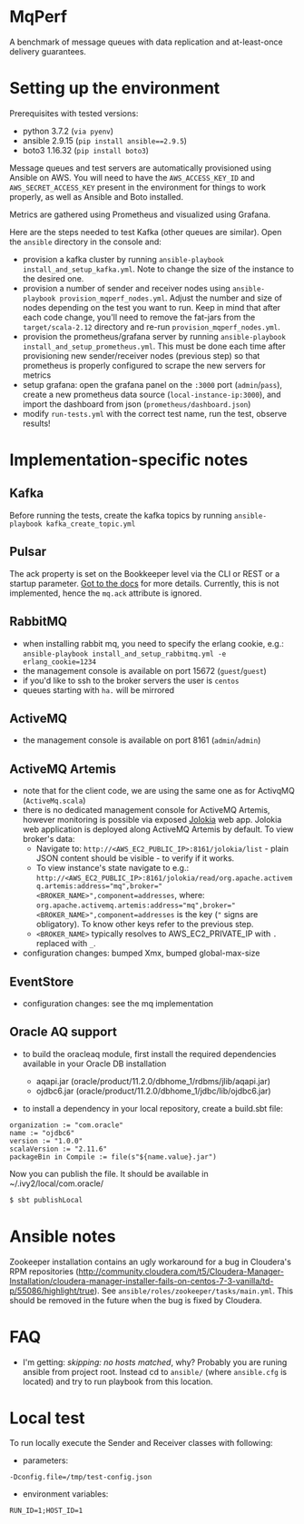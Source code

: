 # MqPerf

A benchmark of message queues with data replication and at-least-once delivery guarantees.

# Setting up the environment

Prerequisites with tested versions:
- python 3.7.2 (`via pyenv`)
- ansible 2.9.15 (`pip install ansible==2.9.5`)
- boto3 1.16.32 (`pip install boto3`)

Message queues and test servers are automatically provisioned using Ansible on AWS. You will need to have the
`AWS_ACCESS_KEY_ID` and `AWS_SECRET_ACCESS_KEY` present in the environment for things to work properly, as well
as Ansible and Boto installed.

Metrics are gathered using Prometheus and visualized using Grafana.

Here are the steps needed to test Kafka (other queues are similar). Open the `ansible` directory in the console and:

* provision a kafka cluster by running `ansible-playbook install_and_setup_kafka.yml`. Note to change the size of the
instance to the desired one.
* provision a number of sender and receiver nodes using `ansible-playbook provision_mqperf_nodes.yml`. Adjust the
number and size of nodes depending on the test you want to run. Keep in mind that after each code change, you'll need
to remove the fat-jars from the `target/scala-2.12` directory and re-run `provision_mqperf_nodes.yml`.
* provision the prometheus/grafana server by running `ansible-playbook install_and_setup_prometheus.yml`. This must be
done each time after provisioning new sender/receiver nodes (previous step) so that prometheus is properly configured
to scrape the new servers for metrics
* setup grafana: open the grafana panel on the `:3000` port (`admin`/`pass`), create a new prometheus data source 
(`local-instance-ip:3000`), and import the dashboard from json (`prometheus/dashboard.json`)
* modify `run-tests.yml` with the correct test name, run the test, observe results!

# Implementation-specific notes

## Kafka

Before running the tests, create the kafka topics by running `ansible-playbook kafka_create_topic.yml`

## Pulsar

The ack property is set on the Bookkeeper level via the CLI or REST or a startup parameter. 
[Got to the docs](https://pulsar.apache.org/docs/en/administration-zk-bk/#bookkeeper-persistence-policies) for more details.
Currently, this is not implemented, hence the `mq.ack` attribute is ignored.

## RabbitMQ

* when installing rabbit mq, you need to specify the erlang cookie, e.g.: 
`ansible-playbook install_and_setup_rabbitmq.yml -e erlang_cookie=1234`
* the management console is available on port 15672 (`guest`/`guest`)     
* if you'd like to ssh to the broker servers the user is `centos`
* queues starting with `ha.` will be mirrored

## ActiveMQ

* the management console is available on port 8161 (`admin`/`admin`)

## ActiveMQ Artemis

* note that for the client code, we are using the same one as for ActivqMQ (`ActiveMq.scala`)
* there is no dedicated management console for ActiveMQ Artemis, however monitoring is possible via exposed [Jolokia](https://jolokia.org/) web app. Jolokia web application is deployed along ActiveMQ Artemis by default. To view broker's data:
    * Navigate to: `http://<AWS_EC2_PUBLIC_IP>:8161/jolokia/list` - plain JSON content should be visible - to verify if it works.
    * To view instance's state navigate to e.g.: `http://<AWS_EC2_PUBLIC_IP>:8161/jolokia/read/org.apache.activemq.artemis:address="mq",broker="<BROKER_NAME>",component=addresses`, where: `org.apache.activemq.artemis:address="mq",broker="<BROKER_NAME>",component=addresses` is the key (`"` signs are obligatory). To know other keys refer to the previous step. 
    * `<BROKER_NAME>` typically resolves to AWS_EC2_PRIVATE_IP with `.` replaced with `_`.
* configuration changes: bumped Xmx, bumped global-max-size    
    
## EventStore
    
* configuration changes: see the mq implementation
    
## Oracle AQ support

* to build the oracleaq module, first install the required dependencies available in your Oracle DB installation
    * aqapi.jar (oracle/product/11.2.0/dbhome_1/rdbms/jlib/aqapi.jar)
    * ojdbc6.jar (oracle/product/11.2.0/dbhome_1/jdbc/lib/ojdbc6.jar)

* to install a dependency in your local repository, create a build.sbt file:
```
organization := "com.oracle"
name := "ojdbc6"
version := "1.0.0"
scalaVersion := "2.11.6"
packageBin in Compile := file(s"${name.value}.jar")
```
Now you can publish the file. It should be available in ~/.ivy2/local/com.oracle/
```sh
$ sbt publishLocal
```

# Ansible notes

Zookeeper installation contains an ugly workaround for a bug in Cloudera's RPM repositories (http://community.cloudera.com/t5/Cloudera-Manager-Installation/cloudera-manager-installer-fails-on-centos-7-3-vanilla/td-p/55086/highlight/true).
See `ansible/roles/zookeeper/tasks/main.yml`. This should be removed in the future when the bug is fixed by Cloudera.

# FAQ

- I'm getting: *skipping: no hosts matched*, why? Probably you are runing ansible from project root. Instead cd to `ansible/` (where `ansible.cfg` is located) and try to run playbook from this location. 

# Local test
To run locally execute the Sender and Receiver classes with following:
- parameters:

`-Dconfig.file=/tmp/test-config.json`

- environment variables:

`RUN_ID=1;HOST_ID=1`
